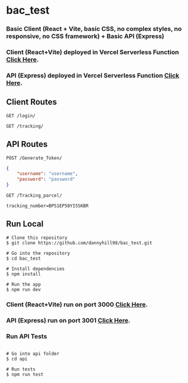 # bac_test
### Basic Client (React + Vite, basic CSS, no complex styles, no responsive, no CSS framework) + Basic API (Express)

### Client (React+Vite) deployed in Vercel Serverless Function [Click Here](https://bac-test-client.vercel.app/).

### API (Express) deployed in Vercel Serverless Function [Click Here](https://bac-test-api.vercel.app/).

## Client Routes

`GET /login/`

`GET /tracking/`

## API Routes 

`POST /Generate_Token/`
```json
{
    "username": "username",
    "password": "password" 
}
```


`GET /Tracking_parcel/`
```
tracking_number=BPS1EP58YI5SKBR
```

## Run Local
```
# Clone this repository
$ git clone https://github.com/dannyhill98/bac_test.git

# Go into the repository
$ cd bac_test

# Install dependencies
$ npm install

# Run the app
$ npm run dev

```

### Client (React+Vite) run on port 3000 [Click Here](http://localhost:3000).
### API (Express) run on port 3001 [Click Here](http://localhost:3001).

### Run API Tests
```

# Go into api folder
$ cd api

# Run tests
$ npm run test

```

